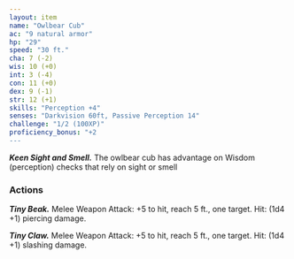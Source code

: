 ```yaml
---
layout: item
name: "Owlbear Cub"
ac: "9 natural armor"
hp: "29"
speed: "30 ft."
cha: 7 (-2)
wis: 10 (+0)
int: 3 (-4)
con: 11 (+0)
dex: 9 (-1)
str: 12 (+1)
skills: "Perception +4"
senses: "Darkvision 60ft, Passive Perception 14"
challenge: "1/2 (100XP)"
proficiency_bonus: "+2
---
```


***Keen Sight and Smell.*** The owlbear cub has advantage on Wisdom (perception) checks that rely on sight or smell

### Actions

***Tiny Beak.*** Melee Weapon Attack: +5 to hit, reach 5 ft., one target. Hit: (1d4 +1) piercing damage.

***Tiny Claw.*** Melee Weapon Attack: +5 to hit, reach 5 ft., one target. Hit: (1d4 +1) slashing damage.

